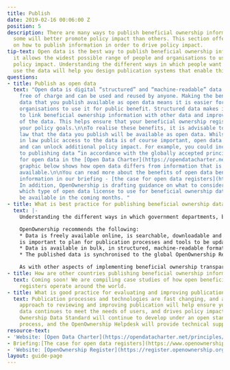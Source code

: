 ```yaml
---
title: Publish
date: 2019-02-16 00:06:00 Z
position: 5
description: There are many ways to publish beneficial ownership information publicly;
  some will better promote policy impact than others. This section offers guidance
  on how to publish information in order to drive policy impact.
tip-text: Open data is the best way to publish beneficial ownership information, as
  it allows the widest possible range of people and organisations to use it to drive
  policy impact. Understanding the different ways in which people want to access and
  use the data will help you design publication systems that enable this.
questions:
- title: Publish as open data
  text: "Open data is digital “structured” and “machine-readable” data that is available
    free of charge and can be used and reused by anyone. Making the beneficial ownership
    data that you publish available as open data means it is easier for people and
    organisations to use it for public benefit. Structured data makes is possible
    to link beneficial ownership information with other data and improves the quality
    of the data. This helps ensure that your beneficial ownership register fulfills
    your policy goals.\n\nTo realise these benefits, it is advisable to enshrine in
    law that the data you publish will be available as open data. Whilst enshrining
    in law public access to the data is of course important, open data goes further
    and can unlock additional policy impact. For example, you could include reference
    to publishing data “in accordance with the globally accepted principles and standards
    for open data in the [Open Data Charter](https://opendatacharter.net/principles/).\n\nThe
    graphic below shows how open data differs from information that is simply publicly
    available.\n\nYou can read more about the benefits of open data beneficial ownership
    information in our briefing - [the case for open data registers](https://www.openownership.org/uploads/briefing-on-beneficial-ownership-as-open-data.pdf).
    In addition, OpenOwnership is drafting guidance on what to consider when deciding
    which type of open data license to use for beneficial ownership data. This will
    be available in the coming months. "
- title: What is best practice for publishing beneficial ownership data?
  text: |-
    Understanding the different ways in which government departments, businesses and civil society will want to access and use your beneficial ownership register to drive policy impact, will help design systems that enable this. In general, some people will want to search for a particular record, while others will want to analyse many records at once. This means publishing the data in ways that both humans and computers can read, understand and use it.

    OpenOwnership recommends the following:
    * Data is freely available online, is searchable, downloadable and reusable by the public, without a fee, proprietary software, or the need for registration.
    is important to plan for publication processes and tools to be updated regularly, and in response to user feedback.
    * Data is available in bulk, in structured, machine-readable format that complies with the Beneficial Ownership Data Standard (BODS). This could be via an API (which allows data users to access the data in machine-readable format such as JSON, direct from a website) and/or a bulk download service (where a copy of the entire registry data is put online at regular intervals in a downloadable open file format such as .csv).
    * The published data is synchronised to the global OpenOwnership Register, which links beneficial ownership data from across the world. This links national data with beneficial ownership data from other countries, increasing policy impact. This can be done using the API or bulk download solution mentioned above, and you can contact us for more information.

    As with other aspects of implementing beneficial ownership transparency, it is important to plan for publication processes and tools to be updated regularly, and in response to user feedback.
- title: How are other countries publishing beneficial ownership information?
  text: Coming soon! We are compiling case studies of how open beneficial ownership
    registers operate around the world.
- title: What is good practice for evaluating and improving publication?
  text: Publication processes and technologies are fast changing, and an iterative
    approach to reviewing and improving publication will help ensure your published
    data continues to meet the needs of users, and drives policy impact. The Beneficial
    Ownership Data Standard will continue to develop under an open standards development
    process, and the OpenOwnership Helpdesk will provide technical support with updates.
resource-text:
- 'Website: [Open Data Charter](https://opendatacharter.net/principles/)'
- Briefing:[The case for open data registers](https://www.openownership.org/uploads/briefing-on-beneficial-ownership-as-open-data.pdf)
- 'Website: [OpenOwnership Register](https://register.openownership.org/)'
layout: guide-page
---
```


